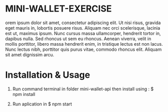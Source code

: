MINI-WALLET-EXERCISE
====================

orem ipsum dolor sit amet, consectetur adipiscing elit. Ut nisi risus, gravida eget mauris in, lobortis posuere risus. Aliquam nec orci scelerisque, lacinia est ut, maximus ipsum. Nunc cursus massa ullamcorper, hendrerit tortor in, dapibus nulla. Sed rhoncus ut sem eu rhoncus. Aenean viverra, velit in mollis porttitor, libero massa hendrerit enim, in tristique lectus est non lacus. Nunc lectus nibh, porttitor quis purus vitae, commodo rhoncus elit. Aliquam sit amet dignissim arcu.

# Installation & Usage

1. Run command terminal in folder mini-wallet-api then install using :
    $ npm install

2. Run aplication in 
    $ npm start